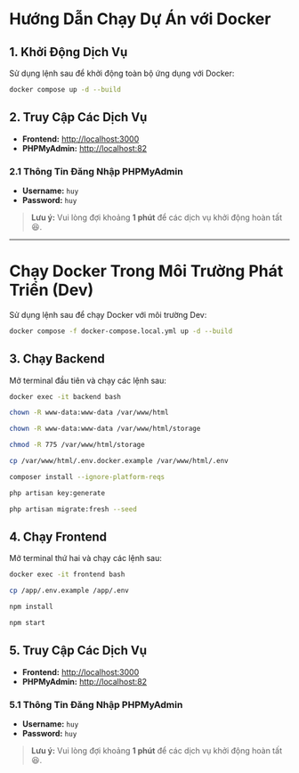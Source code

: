 # Hướng Dẫn Chạy Dự Án với Docker

## 1. Khởi Động Dịch Vụ

Sử dụng lệnh sau để khởi động toàn bộ ứng dụng với Docker:

```bash
docker compose up -d --build
```

## 2. Truy Cập Các Dịch Vụ

- **Frontend:** [http://localhost:3000](http://localhost:3000)
- **PHPMyAdmin:** [http://localhost:82](http://localhost:82)

### 2.1 Thông Tin Đăng Nhập PHPMyAdmin

- **Username:** `huy`
- **Password:** `huy`

> **Lưu ý:** Vui lòng đợi khoảng **1 phút** để các dịch vụ khởi động hoàn tất 😆.

---

# Chạy Docker Trong Môi Trường Phát Triển (Dev)

Sử dụng lệnh sau để chạy Docker với môi trường Dev:

```bash
docker compose -f docker-compose.local.yml up -d --build
```

## 3. Chạy Backend

Mở terminal đầu tiên và chạy các lệnh sau:

```bash
docker exec -it backend bash

chown -R www-data:www-data /var/www/html

chown -R www-data:www-data /var/www/html/storage

chmod -R 775 /var/www/html/storage

cp /var/www/html/.env.docker.example /var/www/html/.env

composer install --ignore-platform-reqs

php artisan key:generate

php artisan migrate:fresh --seed
```

## 4. Chạy Frontend

Mở terminal thứ hai và chạy các lệnh sau:

```bash
docker exec -it frontend bash

cp /app/.env.example /app/.env

npm install

npm start
```

## 5. Truy Cập Các Dịch Vụ

- **Frontend:** [http://localhost:3000](http://localhost:3000)
- **PHPMyAdmin:** [http://localhost:82](http://localhost:82)

### 5.1 Thông Tin Đăng Nhập PHPMyAdmin

- **Username:** `huy`
- **Password:** `huy`

> **Lưu ý:** Vui lòng đợi khoảng **1 phút** để các dịch vụ khởi động hoàn tất 😆.
